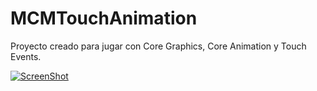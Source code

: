MCMTouchAnimation
=================

Proyecto creado para jugar con Core Graphics, Core Animation y Touch Events.

[![ScreenShot](https://raw.github.com/GabLeRoux/WebMole/master/ressources/WebMole_Youtube_Video.png)](https://vimeo.com/75626399)
